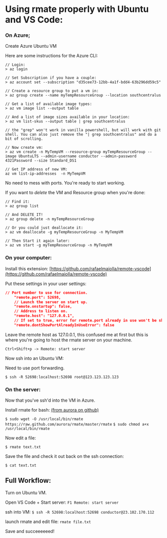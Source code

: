# Using rmate properly with Ubuntu and VS Code:

### On Azure; 

Create Azure Ubuntu VM

Here are some instructions for the Azure CLI: 

```
// Login: 
> az login

// Set Subscription if you have a couple: 
> az account set --subscription "d35cee73-12bb-4a1f-bdd4-63b296dd59c5"

// Create a resource group to put a vm in: 
> az group create --name myTempResourceGroup --location southcentralus

// Get a list of available image types: 
> az vm image list --output table 

// And a list of image sizes available in your location: 
> az vm list-skus --output table | grep southcentralus 

// the "grep" won't work in vanilla powershell, but will work with git shell. You can also just remove the "| grep southcentralus" and do a bit of scrolling. 

// Now create vm: 
> az vm create -n MyTempVM --resource-group myTempResourceGroup --image UbuntuLTS --admin-username conductor --admin-password 4321Password --size Standard_DS1

// Get IP address of new VM: 
az vm list-ip-addresses  -n MyTempVM 
```

No need to mess with ports. You're ready to start working. 

If you want to *delete* the VM and Resource group when you're done: 

```
// Find it: 
> az group list

// And DELETE IT!
> az group delete -n myTempResourceGroup

// Or you could just deallocate it: 
> az vm deallocate -g myTempResourceGroup -n MyTempVM

// Then Start it again later: 
> az vm start -g myTempResourceGroup -n MyTempVM
```

### On your computer: 

Install this extension: 
[https://github.com/rafaelmaiolla/remote-vscode](https://github.com/rafaelmaiolla/remote-vscode)

Put these settings in your user settings: 

```JSON
// Port number to use for connection.
    "remote.port": 52698,
    // Launch the server on start up.
    "remote.onstartup": false,
    // Address to listen on.
    "remote.host": "127.0.0.1",
    // If set to true, error for remote.port already in use won't be shown anymore.
    "remote.dontShowPortAlreadyInUseError": false
```

Leave the remote host as 127.0.0.1, this confused me at first but this is where you're going to host the rmate server on your machine. 

`Ctrl+Shift+p -> Remote: start server`

Now ssh into an Ubuntu VM: 

Need to use port forwarding. 

`$ ssh -R 52698:localhost:52698 root@123.123.123.123`

### On the server: 

Now that you've ssh'd into the VM in Azure. 

Install rmate for bash: [(from aurora on github)](https://github.com/aurora/rmate)

`$ sudo wget -O /usr/local/bin/rmate https://raw.github.com/aurora/rmate/master/rmate`
`$ sudo chmod a+x /usr/local/bin/rmate`

Now edit a file: 

`$ rmate text.txt` 

Save the file and check it out back on the ssh connection: 

`$ cat text.txt`

## Full Workflow: 

Turn on Ubuntu VM. 

Open VS Code + Start server: `F1 Remote: start server` 

ssh into VM: `$ ssh -R 52698:localhost:52698 conductor@23.102.170.112`

launch rmate and edit file: `rmate file.txt` 

Save and succeeeeeed! 



